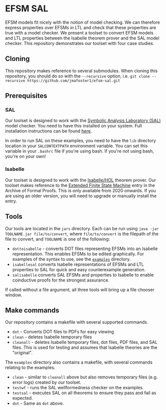 # EFSM SAL
EFSM models fit nicely with the notion of model checking. We can therefore express properties over EFSMs in LTL and check that these properties are true with a model checker. We present a toolset to convert EFSM models and LTL properties between the Isabelle theorem prover and the SAL model checker. This repository demonstrates our toolset with four case studies.

## Cloning
This repository makes reference to several submodules. When cloning this repository, you should do so with the `--recursive` option, i.e. `git clone --recursive https://github.com/jmafoster1/efsm-sal.git`

## Prerequisites
### SAL
Our toolset is designed to work with the [Symbolic Analysis Laboratory (SAL)](http://sal.csl.sri.com/) model checker. You need to have this installed on your system. Full installation instructions can be found [here](http://sal.csl.sri.com/download.shtml).

In order to run SAL on these examples, you need to have the `lib` directory location in your `SALCONTEXTPATH` environment variable. You can set this variable in your `.bashrc` file if you're using bash. If you're not using bash, you're on your own!

### Isabelle
Our toolset is designed to work with the [Isabelle/HOL](https://isabelle.in.tum.de/) theorem prover. Our toolset makes reference to the [Extended Finite State Machine](https://www.isa-afp.org/entries/Extended_Finite_State_Machines.html) entry in the Archive of Formal Proofs. This is only available from 2020 onwards. If you are using an older version, you will need to upgrade or manually install the entry.

## Tools
Our tools are located in the `jars` directory. Each can be run using `java -jar TOOLNAME.jar file/to/convert`, where `file/to/convert` is the filepath of the file to convert, and `TOOLNAME` is one of the following:
- `dottoisabelle` - converts DOT files representing EFSMs into an Isabelle representation. This enables EFSMs to be edited graphically. For examples of the syntax to use, see the [`examples`](/tree/master/examples) directory.
- `isabellesal` converts Isabelle representations of EFSMs and LTL properties to SAL for quick and easy counterexample generation.
- `salisabelle` converts SAL EFSMs and properties to Isabelle to enable coinductive proofs for the strongest assurance.

If called without a file argument, all three tools will bring up a file chooser window.

## Make commands
Our repository contains a makefile with several supported commands.
- `dot` - Converts DOT files to PDFs for easy viewing
- `clean` - deletes Isabelle temporary files
- `cleanall` - deletes Isabelle temporary files, dot files, PDF files, and SAL files. This is used for testing and assumes that Isabelle theories are the "original".

The `examples` directory also contains a makefile, with several commands relating to the examples.
- `clean` - similar to `cleanall` above but also removes temporary files (e.g. error logs) created by our toolset.
- `testwf` - runs the SAL wellformedness checker on the examples.
- `testsal` - executes SAL on all theorems to ensure they pass and fail as expected.
- `dot` - Same as `dot` above.
